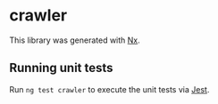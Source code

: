 # crawler

This library was generated with [Nx](https://nx.dev).

## Running unit tests

Run `ng test crawler` to execute the unit tests via [Jest](https://jestjs.io).
